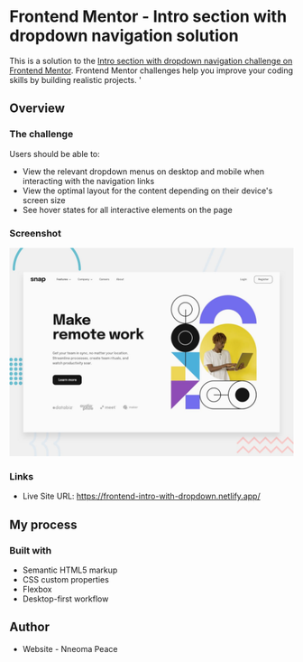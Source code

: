 # Frontend Mentor - Intro section with dropdown navigation solution

This is a solution to the [Intro section with dropdown navigation challenge on Frontend Mentor](https://www.frontendmentor.io/challenges/intro-section-with-dropdown-navigation-ryaPetHE5). Frontend Mentor challenges help you improve your coding skills by building realistic projects. '

## Overview

### The challenge

Users should be able to:

- View the relevant dropdown menus on desktop and mobile when interacting with the navigation links
- View the optimal layout for the content depending on their device's screen size
- See hover states for all interactive elements on the page

### Screenshot

![Design preview for the Intro section with dropdown navigation coding challenge](./design/desktop-preview.jpg)

### Links

- Live Site URL: https://frontend-intro-with-dropdown.netlify.app/

## My process

### Built with

- Semantic HTML5 markup
- CSS custom properties
- Flexbox
- Desktop-first workflow

## Author

- Website - Nneoma Peace

